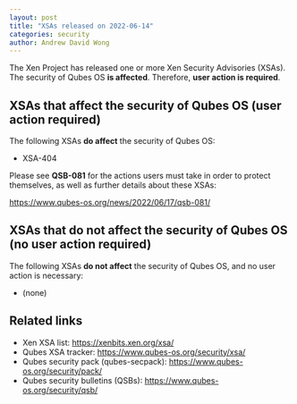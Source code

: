 ```yaml
---
layout: post
title: "XSAs released on 2022-06-14"
categories: security
author: Andrew David Wong
---
```


The Xen Project has released one or more Xen Security Advisories (XSAs).
The security of Qubes OS **is affected**.
Therefore, **user action is required**.


XSAs that affect the security of Qubes OS (user action required)
----------------------------------------------------------------

The following XSAs **do affect** the security of Qubes OS:

- XSA-404

Please see **QSB-081** for the actions users must take in order to
protect themselves, as well as further details about these XSAs:

<https://www.qubes-os.org/news/2022/06/17/qsb-081/>


XSAs that do not affect the security of Qubes OS (no user action required)
--------------------------------------------------------------------------

The following XSAs **do not affect** the security of Qubes OS, and no user action is necessary:

- (none)


Related links
-------------

- Xen XSA list: <https://xenbits.xen.org/xsa/>
- Qubes XSA tracker: <https://www.qubes-os.org/security/xsa/>
- Qubes security pack (qubes-secpack): <https://www.qubes-os.org/security/pack/>
- Qubes security bulletins (QSBs): <https://www.qubes-os.org/security/qsb/>
